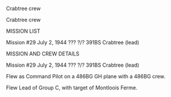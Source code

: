 





Crabtree crew






 




Crabtree crew

MISSION LIST

Mission #29 July 2, 1944
??? ?/? 391BS
Crabtree (lead)

MISSION AND CREW DETAILS

Mission #29 July 2, 1944
??? ?/? 391BS
Crabtree (lead)

Flew as Command Pilot on a 486BG GH plane with a 486BG crew.

Flew Lead of Group C, with target of Montloois Ferme.




